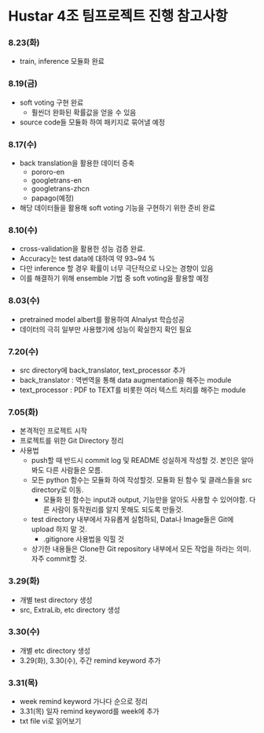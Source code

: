 # Hustar 4조 팀프로젝트 진행 참고사항
### 8.23(화)
- train, inference 모듈화 완료

### 8.19(금)
- soft voting 구현 완료
	- 훨씬더 완화된 확률값을 얻을 수 있음
- source code들 모듈화 하여 패키지로 묶어낼 예정

### 8.17(수)
- back translation을 활용한 데이터 증축
	- pororo-en
	- googletrans-en
	- googletrans-zhcn
	- papago(예정)
- 해당 데이터들을 활용해 soft voting 기능을 구현하기 위한 준비 완료

### 8.10(수)
- cross-validation을 활용한 성능 검증 완료.
- Accuracy는 test data에 대하여 약 93~94 %
- 다만 inference 할 경우 확률이 너무 극단적으로 나오는 경향이 있음
- 이를 해결하기 위해 ensemble 기법 중 soft voting을 활용할 예정

### 8.03(수)
- pretrained model albert를 활용하여 AInalyst 학습성공
- 데이터의 극히 일부만 사용했기에 성능이 확실한지 확인 필요

### 7.20(수)
- src directory에 back_translator, text_processor 추가
- back_translator : 역번역을 통해 data augmentation을 해주는 module
- text_processor : PDF to TEXT를 비롯한 여러 텍스트 처리를 해주는 module

### 7.05(화)
- 본격적인 프로젝트 시작
- 프로젝트를 위한 Git Directory 정리
- 사용법
	- push할 때 반드시 commit log 및 README 성실하게 작성할 것. 본인은 알아봐도 다른 사람들은 모름.
	- 모든 python 함수는 모듈화 하여 작성할것. 모듈화 된 함수 및 클래스들을 src directory로 이동.
		- 모듈화 된 함수는 input과 output, 기능만을 알아도 사용할 수 있어야함. 다른 사람이 동작원리를 알지 못해도 되도록 만들것.
	- test directory 내부에서 자유롭게 실험하되, Data나 Image들은 Git에 upload 하지 말 것.
		- .gitignore 사용법을 익힐 것
	- 상기한 내용들은 Clone한 Git repository 내부에서 모든 작업을 하라는 의미. 자주 commit할 것.

### 3.29(화)
- 개별 test directory 생성
- src, ExtraLib, etc directory 생성

### 3.30(수)
- 개별 etc directory 생성
- 3.29(화), 3.30(수), 주간 remind keyword 추가

### 3.31(목)
- week remind keyword 가나다 순으로 정리
- 3.31(목) 일자 remind keyword를 week에 추가
- txt file vi로 읽어보기
